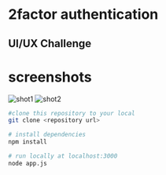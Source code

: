 
# 2factor authentication
## UI/UX Challenge

# screenshots
![shot1](https://user-images.githubusercontent.com/20152051/49954367-575c6500-ff11-11e8-982a-ddcfe6bd5bb4.png)
![shot2](https://user-images.githubusercontent.com/20152051/49954365-56c3ce80-ff11-11e8-9d49-9801f52874a9.png)

``` bash
#clone this repository to your local
git clone <repository url>

# install dependencies
npm install

# run locally at localhost:3000
node app.js
